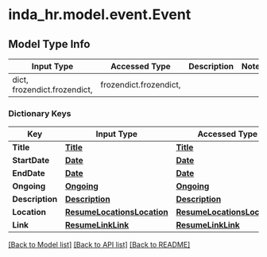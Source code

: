 # inda_hr.model.event.Event

## Model Type Info
Input Type | Accessed Type | Description | Notes
------------ | ------------- | ------------- | -------------
dict, frozendict.frozendict,  | frozendict.frozendict,  |  | 

### Dictionary Keys
Key | Input Type | Accessed Type | Description | Notes
------------ | ------------- | ------------- | ------------- | -------------
**Title** | [**Title**](Title.md) | [**Title**](Title.md) |  | [optional] 
**StartDate** | [**Date**](Date.md) | [**Date**](Date.md) |  | [optional] 
**EndDate** | [**Date**](Date.md) | [**Date**](Date.md) |  | [optional] 
**Ongoing** | [**Ongoing**](Ongoing.md) | [**Ongoing**](Ongoing.md) |  | [optional] 
**Description** | [**Description**](Description.md) | [**Description**](Description.md) |  | [optional] 
**Location** | [**ResumeLocationsLocation**](ResumeLocationsLocation.md) | [**ResumeLocationsLocation**](ResumeLocationsLocation.md) |  | [optional] 
**Link** | [**ResumeLinkLink**](ResumeLinkLink.md) | [**ResumeLinkLink**](ResumeLinkLink.md) |  | [optional] 

[[Back to Model list]](../../README.md#documentation-for-models) [[Back to API list]](../../README.md#documentation-for-api-endpoints) [[Back to README]](../../README.md)

